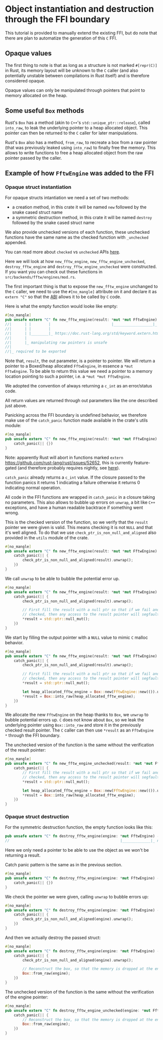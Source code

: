 # Object instantiation and destruction through the FFI boundary

This tutorial is provided to manually extend the existing FFI, but do note that there are plan to automatize the generation of this `C` FFI.

## Opaque values

The first thing to note is that as long as a structure is not marked `#[repr(C)]` in Rust, its memory layout will be unknown to the `C` caller (and also potentially unstable between compilations in Rust itself) and is therefore considered opaque.

Opaque values can only be manipulated through pointers that point to memory allocated on the heap.

## Some useful `Box` methods

Rust's `Box` has a method (akin to `C++`'s `std::unique_ptr::release`), called `into_raw`, to leak the underlying pointer to a heap allocated object. This pointer can then be returned to the `C` caller for later manipulations.

Rust's `Box` also has a method, `from_raw`, to recreate a box from a raw pointer (that was previously leaked using `into_raw`) to finally free the memory. This allows to write functions to free a heap allocated object from the raw pointer passed by the caller.

## Example of how `FftwEngine` was added to the FFI

### Opaque struct instantiation

For opaque structs intantiation we need a set of two methods:
- a creation method, in this crate it will be named `new` followed by the snake cased struct name
- a symmetric destruction method, in this crate it will be named `destroy` followed by the snake cased struct name

We also provide unchecked versions of each function, these unchecked functions have the same name as the checked function with `_unchecked` appended.

You can read more about `checked` vs `unchecked` APIs [here](../api/api.md#concrete-ffi).

Here we will look at how `new_fftw_engine`, `new_fftw_engine_unchecked`, `destroy_fftw_engine` and `destroy_fftw_engine_unchecked` were constructed. If you want you can check out these functions in `src/backends/fftw/engines/mod.rs`.

The first important thing is that to expose the `new_fftw_engine` unchanged to the `C` caller, we need to use the `#[no_mangle]` attribute on it and declare it as `extern "C"` so that the [ABI](https://en.wikipedia.org/wiki/Application_binary_interface) allows it to be called by `C` code.

Here is what the empty function would looke like empty:

```rust
#[no_mangle]
pub unsafe extern "C" fn new_fftw_engine(result: *mut *mut FftwEngine) -> c_int {}
//|      | |        |                            |__________________|_ out parameter to be filled
//|      | |        |
//|      | |________|_ https://doc.rust-lang.org/std/keyword.extern.html
//|      |
//|      |_ manipulating raw pointers is unsafe
//|
//|_ required to be exported
```

Note that, `result`, the out parameter, is a pointer to pointer. We will return a pointer to a Boxed/heap allocated `FftwEngine`, in essence a `*mut FftwEngine`. To be able to return this value we need a pointer to a memory location pointing to such a pointer, i.e. a `*mut *mut FftwEngine`.

We adopted the convention of always returning a `c_int` as an error/status code.

All return values are returned through out parameters like the one described just above.

Panicking across the FFI boundary is undefined behavior, we therefore make use of the `catch_panic` function made available in the crate's utils module:

```rust
#[no_mangle]
pub unsafe extern "C" fn new_fftw_engine(result: *mut *mut FftwEngine) -> c_int {
    catch_panic(|| {})
}
```

Note: apparently Rust will abort in functions marked `extern` https://github.com/rust-lang/rust/issues/52652, this is currently feature-gated (and therefore probably requires nightly, see [here](https://github.com/rust-lang/rust/issues/52652#issuecomment-1011313711)).

`catch_panic` already returns a `c_int` value. If the closure passed to the function panics it returns 1 indicating a failure otherwise it returns 0 indicating normal operation.

All code in the FFI functions are wrapped in `catch_panic` in a closure taking no parameters. This also allows to bubble up errors on `unwrap`, a bit like `C++` exceptions, and have a human readable backtrace if something went wrong.

This is the checked version of the function, so we verify that the `result` pointer we were given is valid. This means checking it is not `NULL` and that it's well aligned. To do that we use `check_ptr_is_non_null_and_aligned` also provided in the `utils` module of the crate.

```rust
#[no_mangle]
pub unsafe extern "C" fn new_fftw_engine(result: *mut *mut FftwEngine) -> c_int {
    catch_panic(|| {
        check_ptr_is_non_null_and_aligned(result).unwrap();
    })
}
```

We call `unwrap` to be able to bubble the potential error up.

```rust
#[no_mangle]
pub unsafe extern "C" fn new_fftw_engine(result: *mut *mut FftwEngine) -> c_int {
    catch_panic(|| {
        check_ptr_is_non_null_and_aligned(result).unwrap();

        // First fill the result with a null ptr so that if we fail and the return code is not
        // checked, then any access to the result pointer will segfault (mimics malloc on failure)
        *result = std::ptr::null_mut();
    })
}
```

We start by filling the output pointer with a `NULL` value to mimic `C` malloc behavior.

```rust
#[no_mangle]
pub unsafe extern "C" fn new_fftw_engine(result: *mut *mut FftwEngine) -> c_int {
    catch_panic(|| {
        check_ptr_is_non_null_and_aligned(result).unwrap();

        // First fill the result with a null ptr so that if we fail and the return code is not
        // checked, then any access to the result pointer will segfault (mimics malloc on failure)
        *result = std::ptr::null_mut();

        let heap_allocated_fftw_engine = Box::new(FftwEngine::new(()).unwrap());
        *result = Box::into_raw(heap_allocated_fftw_engine);
    })
}
```

We allocate the new `FftwEngine` on the heap thanks to `Box`, we `unwrap` to bubble potential errors up. `C` does not know about `Box`, so we leak the underlying pointer using `Box::into_raw` and store it in the previously checked result pointer. The `C` caller can then use `*result` as an `FftwEngine *` through the FFI boundary.

The unchecked version of the function is the same without the verification of the result pointer:

```rust
#[no_mangle]
pub unsafe extern "C" fn new_fftw_engine_unchecked(result: *mut *mut FftwEngine) -> c_int {
    catch_panic(|| {
        // First fill the result with a null ptr so that if we fail and the return code is not
        // checked, then any access to the result pointer will segfault (mimics malloc on failure)
        *result = std::ptr::null_mut();

        let heap_allocated_fftw_engine = Box::new(FftwEngine::new(()).unwrap());
        *result = Box::into_raw(heap_allocated_fftw_engine);
    })
}
```

### Opaque struct destruction

For the symmetric destruction function, the empty function looks like this:

```rust
pub unsafe extern "C" fn destroy_fftw_engine(engine: *mut FftwEngine) -> c_int {}
//                                                   |_____________|_ no pointer to pointer
```

Here we only need a pointer to be able to use the object as we won't be returning a result.

Catch panic pattern is the same as in the previous section.

```rust
#[no_mangle]
pub unsafe extern "C" fn destroy_fftw_engine(engine: *mut FftwEngine) -> c_int {
    catch_panic(|| {})
}
```

We check the pointer we were given, calling `unwrap` to bubble errors up:

```rust
#[no_mangle]
pub unsafe extern "C" fn destroy_fftw_engine(engine: *mut FftwEngine) -> c_int {
    catch_panic(|| {
        check_ptr_is_non_null_and_aligned(engine).unwrap();
    })
}
```

And then we actually destroy the passed struct:

```rust
#[no_mangle]
pub unsafe extern "C" fn destroy_fftw_engine(engine: *mut FftwEngine) -> c_int {
    catch_panic(|| {
        check_ptr_is_non_null_and_aligned(engine).unwrap();

        // Reconstruct the box, so that the memory is dropped at the end of the scope
        Box::from_raw(engine);
    })
}
```

The unchecked version of the function is the same without the verification of the engine pointer:

```rust
#[no_mangle]
pub unsafe extern "C" fn destroy_fftw_engine_unchecked(engine: *mut FftwEngine) -> c_int {
    catch_panic(|| {
        // Reconstruct the box, so that the memory is dropped at the end of the scope
        Box::from_raw(engine);
    })
}
```
